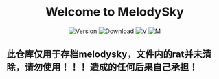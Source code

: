<h1 align="center">Welcome to MelodySky </h1>
<p align="center">
  <img alt="Version" src="https://img.shields.io/badge/version-1.0.0-blue.svg?cacheSeconds=2592000" />
  <img alt="Download" src="https://img.shields.io/github/downloads/yuuiyu/MelodySky/total"/>
  <img alt="V" src="https://img.shields.io/badge/Java-8-green" style=""/>
  <img alt="M" src="https://img.shields.io/badge/MinecraftForge-1.8.9-yellow" style=""/>
</p>


## 此仓库仅用于存档melodysky，文件内的rat并未清除，请勿使用！！！ 造成的任何后果自己承担！
